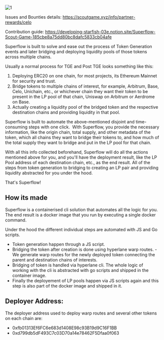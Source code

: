 

![1](https://github.com/user-attachments/assets/8d07c141-d9e7-4dca-b26b-1879fd4556dc)


Issues and Bounties details: https://scoutgame.xyz/info/partner-rewards/celo

Contribution guide: https://developing-starfish-03e.notion.site/Superflow-Scout-Game-185cbe8a75dd80bc8dafc5833cb04afe


Superflow is built to solve and ease out the process of Token Generation events and later bridging and deploying liquidity pools of those tokens across multiple chains. 

Usually a normal process for TGE and Post TGE looks something like this:

1. Deploying ERC20 on one chain, for most projects, its Ethereum Mainnet for security and trust.
2. Bridge tokens to multiple chains of interest, for example, Arbitrum, Base, Celo, Unichain, etc., or whichever chain they want their token to be present in the LP pool of that chain, Uniswap on Arbitrum or Aerdrome on Base.
3. Actually creating a liquidity pool of the bridged token and the respective destination chains and providing liquidity in that pool.

   
Superflow is built to automate the above-mentioned disjoint and time-consuming steps with one click. 
With Superflow, you provide the necessary information, like the origin chain, total supply, and other metadata of the token, which all chains they want to bridge their tokens to, and how much of the total supply they want to bridge and put in the LP pool for that chain. 

With all this info collected beforehand, Superflow will do all the actions mentioned above for you, and you'll have the deployment result, like the LP Pool address of each destination chain, etc., as the end result.
All of the steps from token generation to bridging to creating an LP pair and providing liquidity abstracted for you under the hood.

That's Superflow!

## How its made

Superflow is a containerised cli solution that automates all the logic for you. The end result is a docker image that you run by executing a single docker command.

Under the hood the different individual steps are automated with JS and Go scripts.

- Token generation happen through a JS script.
- Bridging the token after creation is done using hyperlane warp routes.
-We generate warp routes for the newly deployed token connecting the parent and destination chains of interests.
- Bridging of token is handled via hyperlane cli. The whole logic of working with the cli is abstracted with go scripts and shipped in the container image.
- Finally the deployement of LP pools happen via JS scripts again and this step is also part of the docker image and shipped in it.
 
## Deployer Address:

The deployer address used to deploy warp routes and several other tokens on each chain are:
- 0xfb01313Ef6FC6e683d1408E98c93B19d9C16F1BB
- 0xd799db5dF493C7c03D70a14e78462F5Dfaa0f063



